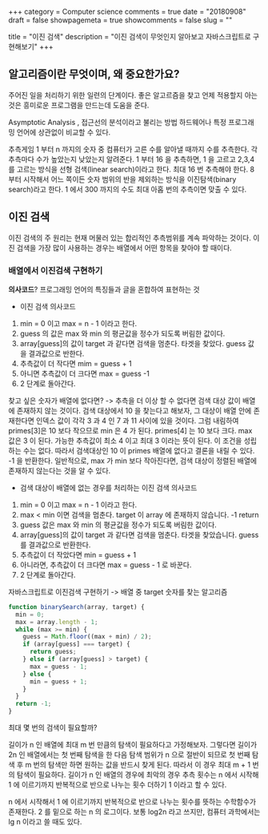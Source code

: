 +++
category = Computer science
comments = true
date = "20180908"
draft = false
showpagemeta = true
showcomments = false
slug = ""

title = "이진 검색"
description = "이진 검색이 무엇인지 알아보고 자바스크립트로 구현해보기"
+++

## 알고리즘이란 무엇이며, 왜 중요한가요?

주어진 일을 처리하기 위한 일련의 단계이다. 좋은 알고르즘을 찾고 언제 적용할지 아는 것은 흥미로운 프로그램을 만드는데 도움을 준다.

Asymptotic Analysis , 접근선의 분석이라고 불리는 방법
하드웨어나 특정 프로그래밍 언어에 상관없이 비교할 수 있다.

추측게임
1 부터 n 까지의 숫자 중 컴퓨터가 고른 수를 알아낼 때까지 수를 추측한다.
각 추측마다 수가 높았는지 낮았는지 알려준다.
1 부터 16 을 추측하면, 1 을 고르고 2,3,4 를 고르는 방식을 선형 검색(linear search)이라고 한다.
최대 16 번 추측해야 한다.
8 부터 시작해서 어느 쪽이든 숫자 범위의 반을 제외하는 방식을 이진탐색(binary search)라고 한다.
1 에서 300 까지의 수도 최대 아홉 번의 추측이면 맞출 수 있다.

## 이진 검색

이진 검색의 주 원리는 현재 머물러 있는 합리적인 추측범위를 계속 파악하는 것이다. 이진 검색을 가장 많이 사용하는 경우는 배열에서 어떤 항목을 찾아야 할 때이다.

### 배열에서 이진검색 구현하기

**의사코드**?
프로그래밍 언어의 특징들과 글을 혼합하여 표현하는 것

- 이진 검색 의사코드

1. min = 0 이고 max = n - 1 이라고 한다.
2. guess 의 값은 max 와 min 의 평균값을 정수가 되도록 버림한 값이다.
3. array[guess]의 값이 target 과 같다면 검색을 멈춘다. 타겟을 찾았다. guess 값을 결과값으로 반한다.
4. 추측값이 더 작다면 mim = guess + 1
5. 아니면 추측값이 더 크다면 max = guess -1
6. 2 단계로 돌아간다.

찾고 싶은 숫자가 배열에 없다면?
-> 추측을 더 이상 할 수 없다면 검색 대상 값이 배열에 존재하지 않는 것이다.
검색 대상에서 10 을 찾는다고 해보자, 그 대상이 배열 안에 존재한다면 인덱스 값이 각각 3 과 4 인 7 과 11 사이에 있을 것이다. 그럼 내림하여 primes[3]은 10 보다 작으므로 min 은 4 가 된다.
primes[4] 는 10 보다 크다. max 값은 3 이 된다. 가능한 추측값이 최소 4 이고 최대 3 이라는 뜻이 된다. 이 조건을 성립하는 수는 없다. 따라서 검색대상인 10 이 primes 배열에 없다고 결론을 내릴 수 있다. -1 을 반환한다.
일반적으로, max 가 min 보다 작아진다면, 검색 대상이 정렬된 배열에 존재하지 않는다는 것을 알 수 있다.

- 검색 대상이 배열에 없는 경우를 처리하는 이진 검색 의사코드

1. min = 0 이고 max = n - 1 이라고 한다.
2. max < min 이면 검색을 멈춘다. target 이 array 에 존재하지 않습니다. -1 return
3. guess 값은 max 와 min 의 평균값을 정수가 되도록 버림한 값이다.
4. array[guess]의 값이 target 과 같다면 검색을 멈춘다. 타겟을 찾았습니다. guess 를 결과값으로 반환한다.
5. 추측값이 더 작았다면 min = guess + 1
6. 아니라면, 추측값이 더 크다면 max = guess - 1 로 바꾼다.
7. 2 단계로 돌아간다.

자바스크립트로 이진검색 구현하기
-> 배열 중 target 숫자를 찾는 알고리즘

```js
function binarySearch(array, target) {
  min = 0;
  max = array.length - 1;
  while (max >= min) {
    guess = Math.floor((max + min) / 2);
    if (array[guess] === target) {
      return guess;
    } else if (array[guess] > target) {
      max = guess - 1;
    } else {
      min = guess + 1;
    }
  }
  return -1;
}
```

최대 몇 번의 검색이 필요할까?

길이가 n 인 배열에 최대 m 번 만큼의 탐색이 필요하다고 가정해보자.
그렇다면 길이가 2n 인 배열에서는 첫 번째 탐색을 한 다음 탐색 범위가 n 으로 절반이 되므로 첫 번째 탐색 후 m 번의 탐색만 하면 원하는 값을 반드시 찾게 된다. 따라서 이 경우 최대 m + 1 번의 탐색이 필요하다.
길이가 n 인 배열의 경우에 최악의 경우 추측 횟수는 n 에서 시작해 1 에 이르기까지 반복적으로 반으로 나누는 횟수 더하기 1 이라고 할 수 있다.

n 에서 시작해서 1 에 이르기까지 반복적으로 반으로 나누는 횟수를 뜻하는 수학함수가 존재한다.
2 를 밑으로 하는 n 의 로그이다. 보통 log2n 라고 쓰지만, 컴퓨터 과학에서는 lg n 이라고 쓸 때도 있다.
